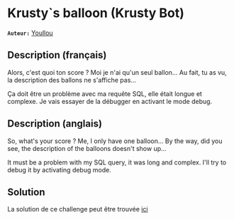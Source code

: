 # Krusty`s balloon (Krusty Bot)

**`Auteur:`** [Youllou](https://youllou.com)

## Description (français)

Alors, c'est quoi ton score ?
Moi je n'ai qu'un seul ballon...
Au fait, tu as vu, la description des ballons ne s'affiche pas...

Ça doit être un problème avec ma requête SQL, elle était longue et complexe.
Je vais essayer de la débugger en activant le mode debug.

## Description (anglais)

So, what's your score ?
Me, I only have one balloon...
By the way, did you see, the description of the balloons doesn't show up...

It must be a problem with my SQL query, it was long and complex.
I'll try to debug it by activating debug mode.

## Solution

La solution de ce challenge peut être trouvée [ici](solution/)